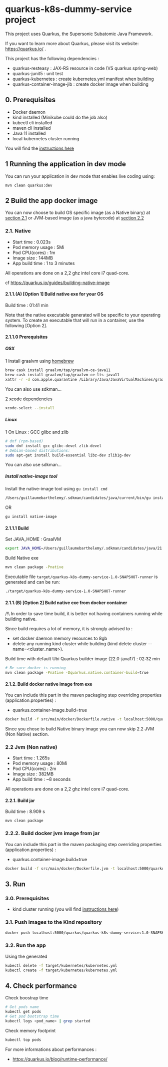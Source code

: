 # quarkus-k8s-dummy-service project

This project uses Quarkus, the Supersonic Subatomic Java Framework.

If you want to learn more about Quarkus, please visit its website: https://quarkus.io/ .

This project has the following dependencies :
* quarkus-resteasy : JAX-RS resource in code (VS quarkus spring-web)
* quarkus-junit5 : unit test
* quarkus-kubernetes : create kubernetes.yml manifest when building
* quarkus-container-image-jib : create docker image when building

## 0. Prerequisites

* Docker daemon
* kind installed (Minikube could do the job also)
* kubectl cli installed
* maven cli installed
* Java 11 installed
* local kubernetes cluster running

You will find the [instructions here](../README.md)

## 1 Running the application in dev mode

You can run your application in dev mode that enables live coding using:
```
mvn clean quarkus:dev
```

## 2 Build the app docker image

You can now choose to build OS specific image (as a Native binary) at [section 2.1](#2.1.-Native) or JVM-based image (as a java bytecode) at [section 2.2](#2.2-Jvm-(Non-native))

### 2.1. Native

* Start time : 0.023s
* Pod memory usage : 5Mi
* Pod CPU(cores) : 1m
* Image size : 144MB
* App build time : 1 to 3 minutes

All operations are done on a 2,2 ghz intel core i7 quad-core.

cf https://quarkus.io/guides/building-native-image

#### 2.1.1.(A) [Option 1] Build native exe for your OS

Build time : 01:41 min

Note that the native executable generated will be specific to your operating system. To create an executable that will run in a container, use the following [Option 2].

#### 2.1.1.0 Prerequisites

##### OSX
1 Install graalvm using [homebrew](https://github.com/graalvm/homebrew-tap)
```bash
brew cask install graalvm/tap/graalvm-ce-java11
brew cask install graalvm/tap/graalvm-ce-lts-java11
xattr -r -d com.apple.quarantine /Library/Java/JavaVirtualMachines/graalvm-ce-*
```
You can also use sdkman...

2 xcode dependencies 
```bash
xcode-select --install
```

##### Linux
1 On Linux : GCC glibc and zlib 
```bash
# dnf (rpm-based)
sudo dnf install gcc glibc-devel zlib-devel
# Debian-based distributions:
sudo apt-get install build-essential libz-dev zlib1g-dev
```
You can also use sdkman...

##### Install native-image tool
Install the native-image tool using `gu install cmd`
```bash
/Users/guillaumebarthelemy/.sdkman/candidates/java/current/bin/gu install native-image
```
OR
```bash
gu install native-image
```

#### 2.1.1.1 Build

Set JAVA_HOME : GraalVM 
```bash
export JAVA_HOME=/Users/guillaumebarthelemy/.sdkman/candidates/java/21.2.0.r11-grl/bin/java
```
Build Native exe
```bash
mvn clean package -Pnative
```

Executable file `target/quarkus-k8s-dummy-service-1.0-SNAPSHOT-runner` is generated and can be run:
````bash
./target/quarkus-k8s-dummy-service-1.0-SNAPSHOT-runner
````

#### 2.1.1.(B) [Option 2] Build native exe from docker container

/!\ In order to save time build, it is better not having containers running while building native.  

Since build requires a lot of memory, it is strongly advised to :
* set docker daemon memory resources to 8gb
* delete any running kind cluster while building (kind delete cluster --name=<cluster_name>).


Build time with default Ubi Quarkus builder image (22.0-java17) : 02:32 min
```bash
# Be sure docker is running 
mvn clean package -Pnative -Dquarkus.native.container-build=true
```

#### 2.1.2. Build docker native image from exe

You can include this part in the maven packaging step overriding properties (application.properties) :
* quarkus.container-image.build=true

```bash
docker build -f src/main/docker/Dockerfile.native -t localhost:5000/quarkus/quarkus-k8s-dummy-service:1.0-SNAPSHOT .
```

Since you chose to build Native binary image you can now skip 2.2 JVM (Non Native) section.

### 2.2 Jvm (Non native)

* Start time : 1.265s
* Pod memory usage : 80Mi
* Pod CPU(cores) : 2m
* Image size : 382MB
* App build time : ~8 seconds

All operations are done on a 2,2 ghz intel core i7 quad-core.

#### 2.2.1. Build jar 

Build time : 8.909 s
```
mvn clean package
```

### 2.2.2. Build docker jvm image from jar

You can include this part in the maven packaging step overriding properties (application.properties) :
* quarkus.container-image.build=true

```bash
docker build -f src/main/docker/Dockerfile.jvm -t localhost:5000/quarkus/quarkus-k8s-dummy-service:1.0-SNAPSHOT .
```


## 3. Run

### 3.0. Prerequisites

* kind cluster running (you will find [instructions here](../README.md#2.1.-create-kind-kubernetes-cluster))

### 3.1. Push images to the Kind repository

```bash
docker push localhost:5000/quarkus/quarkus-k8s-dummy-service:1.0-SNAPSHOT
```

### 3.2. Run the app

Using the generated
```bash
kubectl delete -f target/kubernetes/kubernetes.yml
kubectl create -f target/kubernetes/kubernetes.yml
```

## 4. Check performance

Check boostrap time
```bash
# Get pods name
kubectl get pods
# Get pod bootstrap time
kubectl logs <pod_name> | grep started
```

Check memory footprint
```bash
kubectl top pods
```

For more informations about performances : 
* https://quarkus.io/blog/runtime-performance/
